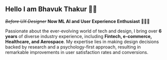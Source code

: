 ## Hello I am Bhavuk Thakur 👋🏻 

*~~Before UX Designer~~* **Now ML AI and User Experience Enthusiast** 👨🏼‍💻

Passionate about the ever-evolving world of tech and design, I bring over **6 years** of diverse industry
experience, including **Fintech, e-commerce, Healthcare, and Aerospace**. My expertise lies in making
design decisions backed by research and a psychology-first approach, resulting in remarkable
improvements in user satisfaction rates and conversions.

<!--
**bhavukthakur25/bhavukthakur25** is a ✨ _special_ ✨ repository because its `README.md` (this file) appears on your GitHub profile.

Here are some ideas to get you started:

- 🔭 I’m currently working on ...
- 🌱 I’m currently learning ...
- 👯 I’m looking to collaborate on ...
- 🤔 I’m looking for help with ...
- 💬 Ask me about ...
- 📫 How to reach me: ...
- 😄 Pronouns: ...
- ⚡ Fun fact: ...
-->
